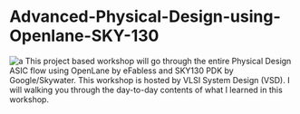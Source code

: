 # Advanced-Physical-Design-using-Openlane-SKY-130

![a](https://user-images.githubusercontent.com/22279620/155250778-d01f91ca-a360-433d-bc08-ad300134966c.PNG)
This project based workshop will go through the entire Physical Design ASIC flow using OpenLane by eFabless and SKY130 PDK by Google/Skywater. This workshop is hosted by VLSI System Design (VSD). I will walking you through the day-to-day contents of what I learned in this workshop.
